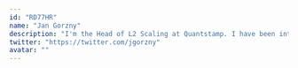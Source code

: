 ```yaml
---
id: "RD77HR"
name: "Jan Gorzny"
description: "I'm the Head of L2 Scaling at Quantstamp. I have been interested in scaling solutions since Lightning was discussed and the Plasma white paper was written. I'm particularly interested in making sure these systems are as secure as they are scalable, and I have looked over several such systems during my time at Quantstamp. I also have a PhD in Computer Science from the University of Waterloo, where I studied graph algorithms. Other research interests include formal methods and complexity theory."
twitter: "https://twitter.com/jgorzny"
avatar: ""
---
```

